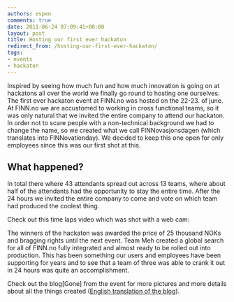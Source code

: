 ```yaml
---
authors: espen
comments: true
date: 2011-06-24 07:09:41+00:00
layout: post
title: Hosting our first ever hackaton
redirect_from: /hosting-our-first-ever-hackaton/
tags:
- events
- hackaton
---
```


Inspired by seeing how much fun and how much innovation is going on at hackatons all over the world we finally go round to hosting one ourselves. The first ever hackaton event at FINN.no was hosted on the 22-23. of june. At FINN.no we are accustomed to working in cross functional teams, so it was only natural that we invited the entire company to attend our hackaton. In order not to scare people with a non-technical background we had to change the name, so we created what we call FINNovasjonsdagen (which translates into FINNovationday). We decided to keep this one open for only employees since this was our first shot at this.

## What happened?

In total there where 43 attendants spread out across 13 teams, where about half of the attendants had the opportunity to stay the entire time. After the 24 hours we invited the entire company to come and vote on which team had produced the coolest thing.

Check out this time laps video which was shot with a web cam:

The winners of the hackaton was awarded the price of 25 thousand NOKs and bragging rights until the next event. Team Meh created a global search for all of FINN.no fully integrated and almost ready to be rolled out into production. This has been something our users and employees have been supporting for years and to see that a team of three was able to crank it out in 24 hours was quite an accomplishment.

Check out the blog[Gone] from the event for more pictures and more details about all the things created ([English translation of the blog](http://translate.google.com/translate?js=n&prev=_t&hl=en&ie=UTF-8&layout=2&eotf=1&sl=no&tl=en&u=http%3A%2F%2Fwww.finnovasjonsdagen.org%2Fblog%2F&act=url)).